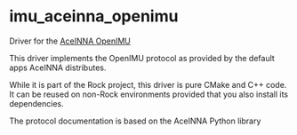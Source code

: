 imu_aceinna_openimu
=============
Driver for the [AceINNA OpenIMU]()

This driver implements the OpenIMU protocol as provided by the default apps
AceINNA distributes.

While it is part of the Rock project, this driver is pure CMake and C++ code. It can
be reused on non-Rock environments provided that you also install its dependencies.

The protocol documentation is based on the AceINNA Python library